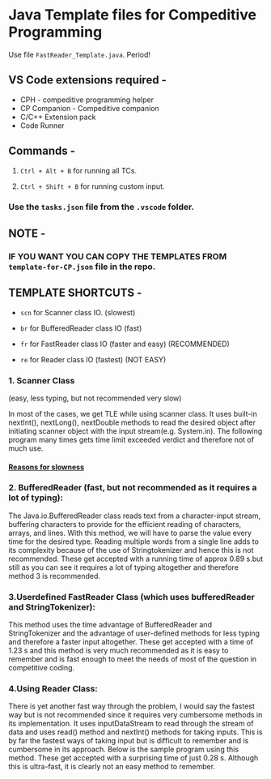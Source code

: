 # Java Template files for Compeditive Programming

Use file `FastReader_Template.java`. Period!

## VS Code extensions required -

- CPH - compeditive programming helper
- CP Companion - Compeditive companion
- C/C++ Extension pack
- Code Runner

## Commands -

1. `Ctrl + Alt + B` for running all TCs.

2. `Ctrl + Shift + B` for running custom input.

### Use the `tasks.json` file from the `.vscode` folder.

## NOTE -

### IF YOU WANT YOU CAN COPY THE TEMPLATES FROM `template-for-CP.json` file in the repo.

## TEMPLATE SHORTCUTS -

- `scn` for Scanner class IO. (slowest)

- `br` for BufferedReader class IO (fast)

- `fr` for FastReader class IO (faster and easy) (RECOMMENDED)

- `re` for Reader class IO (fastest) (NOT EASY)

### 1. Scanner Class

(easy, less typing, but not recommended very slow)

In most of the cases, we get TLE while using scanner class. It uses built-in nextInt(), nextLong(), nextDouble methods to read the desired object after initiating scanner object with the input stream(e.g. System.in). The following program many times gets time limit exceeded verdict and therefore not of much use.

#### [Reasons for slowness](https://www.geeksforgeeks.org/difference-between-scanner-and-bufferreader-class-in-java/)

### 2. BufferedReader (fast, but not recommended as it requires a lot of typing):

The Java.io.BufferedReader class reads text from a character-input stream, buffering characters to provide for the efficient reading of characters, arrays, and lines. With this method, we will have to parse the value every time for the desired type. Reading multiple words from a single line adds to its complexity because of the use of Stringtokenizer and hence this is not recommended. These get accepted with a running time of approx 0.89 s.but still as you can see it requires a lot of typing altogether and therefore method 3 is recommended.

### 3.Userdefined FastReader Class (which uses bufferedReader and StringTokenizer):

This method uses the time advantage of BufferedReader and StringTokenizer and the advantage of user-defined methods for less typing and therefore a faster input altogether. These get accepted with a time of 1.23 s and this method is very much recommended as it is easy to remember and is fast enough to meet the needs of most of the question in competitive coding.

### 4.Using Reader Class:

There is yet another fast way through the problem, I would say the fastest way but is not recommended since it requires very cumbersome methods in its implementation. It uses inputDataStream to read through the stream of data and uses read() method and nextInt() methods for taking inputs. This is by far the fastest ways of taking input but is difficult to remember and is cumbersome in its approach. Below is the sample program using this method. These get accepted with a surprising time of just 0.28 s. Although this is ultra-fast, it is clearly not an easy method to remember.
